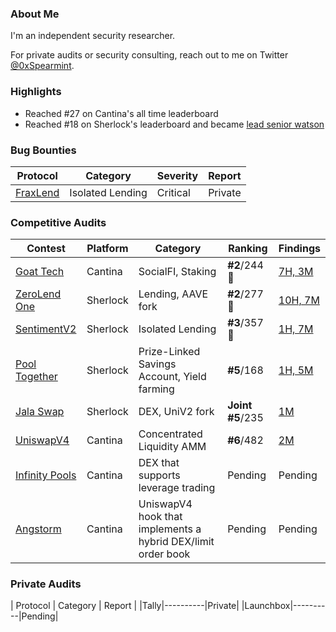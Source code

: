 ### About Me
I'm an independent security researcher.

For private audits or security consulting, reach out to me on Twitter [@0xSpearmint](https://x.com/0xSpearmint).

### Highlights
- Reached #27 on Cantina's all time leaderboard
- Reached #18 on Sherlock's leaderboard and became [lead senior watson](https://x.com/0xSpearmint/status/1851908819212996715)

### Bug Bounties

| Protocol | Category | Severity | Report |
|----------|----------|--------| --------|
|[FraxLend](https://app.frax.finance/fraxlend/available-pairs)|Isolated Lending|Critical| Private|
                  

### Competitive Audits

| Contest        | Platform  | Category                                   | Ranking      | Findings |
|----------------|-----------|-------------------------------------------|----------------|----------|
| [Goat Tech](https://cantina.xyz/competitions/f214cf86-cc80-40c0-a70b-e9bb25d7ac80/leaderboard)    | Cantina   | SocialFI, Staking                          | **#2**/244 🥈  | [7H, 3M](https://cantina.xyz/competitions/f214cf86-cc80-40c0-a70b-e9bb25d7ac80/leaderboard) |
| [ZeroLend One](https://audits.sherlock.xyz/contests/466/leaderboard)     | Sherlock          | Lending, AAVE fork                         | **#2**/277 🥈        | [10H, 7M](https://github.com/sherlock-audit/2024-06-new-scope-judging/issues?q=is%3Aissue+Obsidian+label%3AReward+)  |
| [SentimentV2](https://audits.sherlock.xyz/contests/349?filter=results)    | Sherlock   | Isolated Lending                          | **#3**/357 🥉  | [1H, 7M](https://github.com/sherlock-audit/2024-08-sentiment-v2-judging/issues?q=is%3Aissue+Obsidian+label%3Areward+sort%3Acreated-asc) |
| [Pool Together](https://audits.sherlock.xyz/contests/225)| Sherlock  | Prize-Linked Savings Account, Yield farming| **#5**/168     | [1H, 5M](https://github.com/sherlock-audit/2024-05-pooltogether-judging/issues?q=is%3Aissue+is%3Aclosed+0xspearmint1+label%3AReward) |
| [Jala Swap](https://audits.sherlock.xyz/contests/233)    | Sherlock  | DEX, UniV2 fork                            | **Joint #5**/235| [1M](https://github.com/sherlock-audit/2024-02-jala-swap-judging/issues/132)    |
| [UniswapV4](https://cantina.xyz/competitions/e2cf6906-ec8b-4c78-a585-74ac90615659)    | Cantina  | Concentrated Liquidity AMM                          | **#6**/482| [2M]()    |
| [Infinity Pools](https://cantina.xyz/competitions/5617fffa-4b67-42a7-a9f5-dad93627faa3)    | Cantina  | DEX that supports leverage trading       | Pending| Pending    |
| [Angstorm](https://cantina.xyz/competitions/84df57a3-0526-49b8-a7c5-334888f43940)    | Cantina  | UniswapV4 hook that implements a hybrid DEX/limit order book                            | Pending| Pending    |

### Private Audits

| Protocol | Category | Report | 
|Tally|----------|Private| 
|Launchbox|----------|Pending| 


